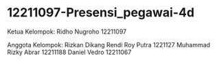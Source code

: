# 12211097-Presensi_pegawai-4d

Ketua Kelompok:
Ridho Nugroho 12211097

Anggota Kelompok:
Rizkan Dikang Rendi Roy Putra 1221127
Muhammad Rizky Abrar 12211188
Daniel Vedro 12211067
